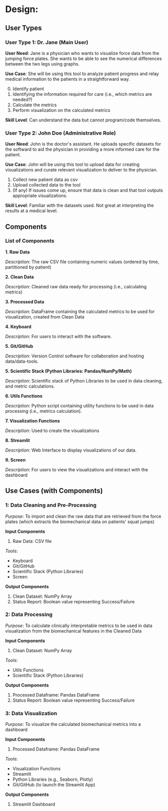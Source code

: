 # Design:

## User Types

### User Type 1: Dr. Jane (Main User)

**User Need**: Jane is a physician who wants to visualize force data from the jumping force plates. She wants to be able to see the numerical differences between the two legs using graphs.

**Use Case**: She will be using this tool to analyze patient progress and relay medical information to the patients in a straightforward way.

0. Identify patient
1. Identifying the information required for care (i.e., which metrics are needed?)
2. Calculate the metrics
3. Perform visualization on the calculated metrics

**Skill Level**: Can understand the data but cannot program/code themselves.


### User Type 2: John Doe (Administrative Role)

**User Need**: John is the doctor's assistant. He uploads specific datasets for the softward to aid the physician in providing a more informed care for the patient.

**Use Case**: John will be using this tool to upload data for creating visualizations and curate relevant visualization to deliver to the physician.

1. Collect new patient data as csv
2. Upload collected data to the tool
3. (If any) If issues come up, ensure that data is clean and that tool outputs appropriate visualizations. 

**Skill Level**: Familiar with the datasets used. Not great at interpreting the results at a medical level.

## Components

### List of Components

**1. Raw Data** 

*Description*: The raw CSV file containing numeric values (ordered by time, partitioned by patient)

**2. Clean Data**

*Description*: Cleaned raw data ready for processing (i.e., calculating metrics)

**3. Processed Data** 

*Description*: DataFrame containing the calculated metrics to be used for visualization, created from Clean Data

**4. Keyboard**

*Description*: For users to interact with the software.

**5. Git/GitHub**

*Description*: Version Control software for collaboration and hosting data/data-tools.

**5. Scientific Stack (Python Libraries: Pandas/NumPy/Math)**

*Description*: Scientific stack of Python Libraries to be used in data cleaning, and metric calculations.

**6. Utils Functions**

*Description*: Python script containing utility functions to be used in data processing (i.e., metrics calculation).

**7. Visualization Functions**

*Description*: Used to create the visualizations

**8. Streamlit**

*Description*: Web Interface to display visualizations of our data.

**9. Screen**

*Description*: For users to view the visualizations and interact with the dashboard


## Use Cases (with Components)

### 1: Data Cleaning and Pre-Processing
*Purpose*: To import and clean the raw data that are retrieved from the force plates (which extracts the biomechanical data on patients' squat jumps)

**Input Components**
1. Raw Data: CSV file

*Tools*:
- Keyboard
- Git/GitHub
- Scientific Stack (Python Libraries)
- Screen 

**Output Components**
1. Clean Dataset: NumPy Array
2. Status Report: Boolean value representing Success/Failure

### 2: Data Processing
*Purpose*: To calculate clinically interpretable metrics to be used in data visualization from the biomechanical features in the Cleaned Data 

**Input Components**
1. Clean Dataset: NumPy Array

*Tools*:
- Utils Functions
- Scientific Stack (Python Libraries)

**Output Components**
1. Processed Dataframe: Pandas DataFrame
2. Status Report: Boolean value representing Success/Failure

### 3: Data Visualization
*Purpose*: To visualize the calculated biomechanical metrics into a dashboard

**Input Components**
1. Processed Dataframe: Pandas DataFrame

*Tools*:
- Visualization Functions
- Streamlit
- Python Libraries (e.g., Seaborn, Plotly)
- Git/GitHub (to launch the Streamlit App)

**Output Components**
1. Streamlit Dashboard
